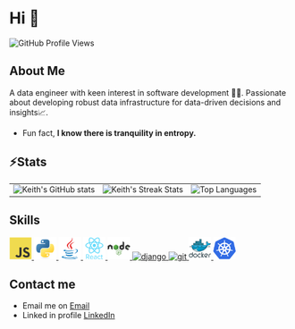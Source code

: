 # Hi 👋
![GitHub Profile Views](https://komarev.com/ghpvc/?username=Tokyo254&color=blue)

## About Me
A data engineer with keen interest in software development :technologist:. Passionate about developing robust data infrastructure for data-driven decisions and insights:chart_with_upwards_trend:. 
- Fun fact, **I know there is tranquility in entropy.**
## :zap:Stats
<table>
  <tr>
    <td><img src="https://github-readme-stats.vercel.app/api?username=Tokyo254&show_icons=true&theme=radical" alt="Keith's GitHub stats"></td>
    <td><img src="https://github-readme-streak-stats.herokuapp.com/?user=Tokyo254&theme=radical" alt="Keith's Streak Stats"></td>
    <td><img src="https://github-readme-stats.vercel.app/api/top-langs/?username=Tokyo254&layout=compact&theme=radical" alt="Top Languages"></td>
  </tr>
</table>

## Skills
<p align="left">
  <a href="https://developer.mozilla.org/en-US/docs/Web/JavaScript" target="_blank">
    <img src="https://raw.githubusercontent.com/devicons/devicon/master/icons/javascript/javascript-original.svg" alt="javascript" width="40" height="40"/>
  </a>
  <a href="https://www.python.org" target="_blank">
    <img src="https://raw.githubusercontent.com/devicons/devicon/master/icons/python/python-original.svg" alt="python" width="40" height="40"/>
  </a>
  <a href="https://www.java.com" target="_blank">
    <img src="https://raw.githubusercontent.com/devicons/devicon/master/icons/java/java-original.svg" alt="java" width="40" height="40"/>
  </a>
  <a href="https://reactjs.org/" target="_blank">
    <img src="https://raw.githubusercontent.com/devicons/devicon/master/icons/react/react-original-wordmark.svg" alt="react" width="40" height="40"/>
  </a>
  <a href="https://nodejs.org" target="_blank">
    <img src="https://raw.githubusercontent.com/devicons/devicon/master/icons/nodejs/nodejs-original-wordmark.svg" alt="nodejs" width="40" height="40"/>
  </a>
  <a href="https://www.djangoproject.com/" target="_blank">
    <img src="https://cdn.jsdelivr.net/gh/devicons/devicon/icons/django/django-plain.svg" alt="django" width="40" height="40"/>
  </a>
  <a href="https://git-scm.com/" target="_blank">
    <img src="https://www.vectorlogo.zone/logos/git-scm/git-scm-icon.svg" alt="git" width="40" height="40"/>
  </a>
  <a href="https://www.docker.com/" target="_blank">
    <img src="https://raw.githubusercontent.com/devicons/devicon/master/icons/docker/docker-original-wordmark.svg" alt="docker" width="40" height="40"/>
  </a>
  <a href="https://kubernetes.io/" target="_blank">
    <img src="https://raw.githubusercontent.com/devicons/devicon/master/icons/kubernetes/kubernetes-plain.svg" alt="kubernetes" width="40" height="40"/>
  </a>
</p>

## Contact me
- Email me on [Email](mailto:osogohkeith@gmail.com)
- Linked in profile [LinkedIn](https://linkedin.com/in/keith-osogo-8775901b6/)

